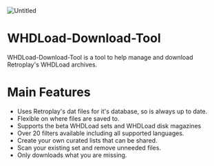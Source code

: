 ![Untitled](https://user-images.githubusercontent.com/71010565/152148147-535500ca-19ba-470b-b9b1-6e18fb4469cf.jpg)

# WHDLoad-Download-Tool
WHDLoad-Download-Tool is a tool to help manage and download Retroplay's WHDLoad archives.

# Main Features
- Uses Retroplay's dat files for it's database, so is always up to date.
- Flexible on where files are saved to.
- Supports the beta WHDLoad sets and WHDLoad disk magazines
- Over 20 filters available including all supported languages.
- Create your own curated lists that can be shared.
- Scan your existing set and remove unneeded files.
- Only downloads what you are missing.
